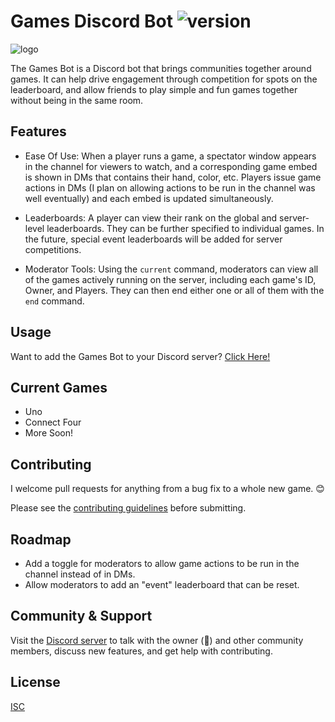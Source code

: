 # Games Discord Bot ![version](https://img.shields.io/badge/version-0.2.1.0-green)

![logo](https://i.imgur.com/QQ4rC9b.png)

The Games Bot is a Discord bot that brings communities together around games. It can help drive engagement through competition for spots on the leaderboard, and allow friends to play simple and fun games together without being in the same room.

## Features

- Ease Of Use: When a player runs a game, a spectator window appears in the channel for viewers to watch, and a corresponding game embed is shown in DMs that contains their hand, color, etc. Players issue game actions in DMs (I plan on allowing actions to be run in the channel was well eventually) and each embed is updated simultaneously. 

- Leaderboards: A player can view their rank on the global and server-level leaderboards. They can be further specified to individual games. In the future, special event leaderboards will be added for server competitions.

- Moderator Tools: Using the `current` command, moderators can view all of the games actively running on the server, including each game's ID, Owner, and Players. They can then end either one or all of them with the `end` command. 

## Usage
Want to add the Games Bot to your Discord server? [Click Here!](https://discord.com/oauth2/authorize?client_id=724099384081645618&scope=bot&permissions=8)

## Current Games

- Uno
- Connect Four
- More Soon!

## Contributing
I welcome pull requests for anything from a bug fix to a whole new game. 😊 

Please see the [contributing guidelines](https://github.com/Xcallibur232/Games-Discord-Bot/blob/master/docs/CONTRIBUTING.md) before submitting.

## Roadmap
- Add a toggle for moderators to allow game actions to be run in the channel instead of in DMs.
- Allow moderators to add an "event" leaderboard that can be reset.

## Community & Support
Visit the [Discord server](https://discord.gg/gSeEYNk) to talk with the owner (👋) and other community members, discuss new features, and get help with contributing.

## License
[ISC](https://www.isc.org/licenses/)
